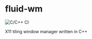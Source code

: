 # fluid-wm

![C/C++ CI](https://github.com/nishalkulkarni/fluid-wm/workflows/C/C++%20CI/badge.svg)

X11 tiling window manager written in C++
